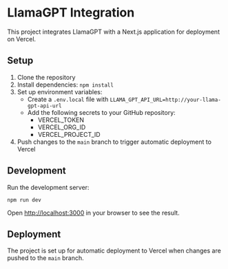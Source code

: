 # LlamaGPT Integration

This project integrates LlamaGPT with a Next.js application for deployment on Vercel.

## Setup

1. Clone the repository
2. Install dependencies: `npm install`
3. Set up environment variables:
   - Create a `.env.local` file with `LLAMA_GPT_API_URL=http://your-llama-gpt-api-url`
   - Add the following secrets to your GitHub repository:
     - VERCEL_TOKEN
     - VERCEL_ORG_ID
     - VERCEL_PROJECT_ID
4. Push changes to the `main` branch to trigger automatic deployment to Vercel

## Development

Run the development server:

```
npm run dev
```

Open [http://localhost:3000](http://localhost:3000) in your browser to see the result.

## Deployment

The project is set up for automatic deployment to Vercel when changes are pushed to the `main` branch.

